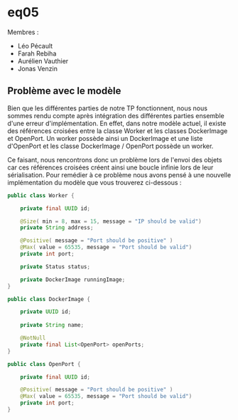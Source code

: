 # eq05

Membres :
 - Léo Pécault
 - Farah Rebiha
 - Aurélien Vauthier
 - Jonas Venzin

## Problème avec le modèle

Bien que les différentes parties de notre TP fonctionnent, nous nous sommes rendu compte
après intégration des différentes parties ensemble d'une erreur d'implémentation. En
effet, dans notre modèle actuel, il existe des références croisées entre la classe
Worker et les classes DockerImage et OpenPort. Un worker possède ainsi un DockerImage 
et une liste d'OpenPort et les classe DockerImage / OpenPort possède un worker. 

Ce faisant, nous rencontrons donc un problème lors de l'envoi des objets car ces
références croisées créent ainsi une boucle infinie lors de leur sérialisation.
Pour remédier à ce problème nous avons pensé à une nouvelle implémentation du modèle
que vous trouverez ci-dessous :

```java
public class Worker {

	private final UUID id;

	@Size( min = 8, max = 15, message = "IP should be valid")
	private String address;

	@Positive( message = "Port should be positive" )
	@Max( value = 65535, message = "Port should be valid")
	private int port;

	private Status status;

	private DockerImage runningImage;
}
```

```java
public class DockerImage {

	private UUID id;
	
	private String name;

	@NotNull
	private final List<OpenPort> openPorts;
}
```

```java
public class OpenPort {

	private final UUID id;

	@Positive( message = "Port should be positive" )
	@Max( value = 65535, message = "Port should be valid")
	private int port;
}
```